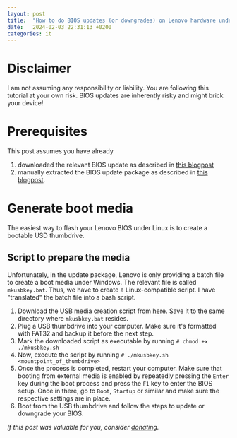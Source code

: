 ```yaml
---
layout: post
title:  "How to do BIOS updates (or downgrades) on Lenovo hardware under Linux"
date:   2024-02-03 22:31:13 +0200
categories: it
---
```


# Disclaimer
I am not assuming any responsibility or liability. You are following this tutorial at your own risk. BIOS updates are inherently risky and might brick your device!

# Prerequisites
This post assumes you have already
1. downloaded the relevant BIOS update as described in [this blogpost](/it/2024/02/03/Downgrade-Lenovo-BIOS-fix-sleep-problems.html)
2. manually extracted the BIOS update package as described in [this blogpost](/it/2024/02/03/Manually-unpack-Lenovo-update-packages.html).

# Generate boot media
The easiest way to flash your Lenovo BIOS under Linux is to create a bootable USD thumbdrive.
## Script to prepare the media
Unfortunately, in the update package, Lenovo is only providing a batch file to create a boot media under Windows. The relevant file is called ```mkusbkey.bat```. Thus, we have to create a Linux-compatible script. I have "translated" the batch file into a bash script.
1. Download the USB media creation script from [here](/mkusbkey.sh). Save it to the same directory where ```mkusbkey.bat``` resides.
2. Plug a USB thumbdrive into your computer. Make sure it's formatted with FAT32 and backup it before the next step.
3. Mark the downloaded script as executable by running
```# chmod +x ./mkusbkey.sh```
4. Now, execute the script by running
```# ./mkusbkey.sh <mountpoint_of_thumbdrive>```
5. Once the process is completed, restart your computer. Make sure that booting from external media is enabled by repeatedly pressing the ```Enter``` key during the boot process and press the ```F1``` key to enter the BIOS setup. Once in there, go to ```Boot```, ```Startup``` or similar and make sure the respective settings are in place.
6. Boot from the USB thumbdrive and follow the steps to update or downgrade your BIOS.

_If this post was valuable for you, consider [donating](https://www.paypal.com/donate/?hosted_button_id=FW2YGYBRUPYBS)._
